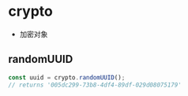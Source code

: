 # crypto

- 加密对象

## randomUUID

```js
const uuid = crypto.randomUUID();
// returns '005dc299-73b8-4df4-89df-029d08075179'
```
